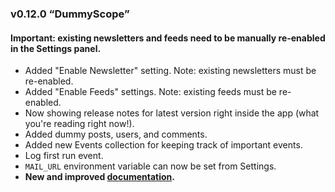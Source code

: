 ### v0.12.0 “DummyScope”

<h4 class="important">Important: existing newsletters and feeds need to be manually re-enabled in the Settings panel.</h4>

* Added "Enable Newsletter" setting. Note: existing newsletters must be re-enabled. 
* Added "Enable Feeds" settings. Note: existing feeds must be re-enabled.
* Now showing release notes for latest version right inside the app (what you're reading right now!).
* Added dummy posts, users, and comments.
* Added new Events collection for keeping track of important events.
* Log first run event.
* `MAIL_URL` environment variable can now be set from Settings.
* **New and improved [documentation](http://telesc.pe/docs).**